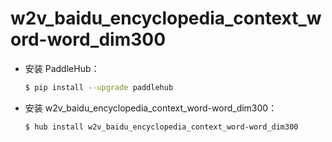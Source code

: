 # w2v_baidu_encyclopedia_context_word-word_dim300
* 安装 PaddleHub：

    ```bash
    $ pip install --upgrade paddlehub
    ```

* 安装 w2v_baidu_encyclopedia_context_word-word_dim300：

    ```bash
    $ hub install w2v_baidu_encyclopedia_context_word-word_dim300
    ```
